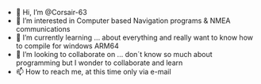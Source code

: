 - 👋 Hi, I’m @Corsair-63
- 👀 I’m interested in Computer based Navigation programs & NMEA communications
- 🌱 I’m currently learning ... about everything and really want to know how to compile for windows ARM64
- 💞️ I’m looking to collaborate on ... don´t know so much about programming but I wonder to collaborate and learn
- 📫 How to reach me, at this time only via e-mail

<!---
Corsair-63/Corsair-63 is a ✨ special ✨ repository because its `README.md` (this file) appears on your GitHub profile.
You can click the Preview link to take a look at your changes.
--->
